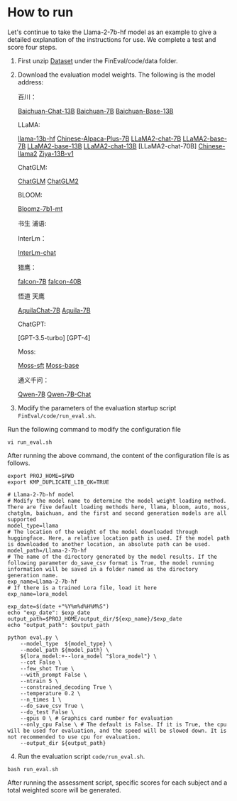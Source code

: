 # How to run

Let's continue to take the Llama-2-7b-hf model as an example to give a detailed explanation of the instructions for use. We complete a test and score four steps.

1. First unzip [Dataset](https://huggingface.co/datasets/SUFE-AIFLM-Lab/FinEval) under the FinEval/code/data folder.

2. Download the evaluation model weights. The following is the model address:

    百川：
    
    [Baichuan-Chat-13B](https://huggingface.co/baichuan-inc/Baichuan-13B-Chat)
    [Baichuan-7B](https://huggingface.co/baichuan-inc/Baichuan-7B)
    [Baichuan-Base-13B](https://huggingface.co/baichuan-inc/Baichuan-13B-Base)
    
    LLaMA:
    
    [llama-13b-hf](https://huggingface.co/yahma/llama-13b-hf)
    [Chinese-Alpaca-Plus-7B](https://github.com/ymcui/Chinese-LLaMA-Alpaca)
    [LLaMA2-chat-7B](https://huggingface.co/meta-llama/Llama-2-7b-chat-hf)
    [LLaMA2-base-7B](https://huggingface.co/meta-llama/Llama-2-7b-hf)
    [LLaMA2-base-13B](https://huggingface.co/meta-llama/Llama-2-13b-hf)
    [LLaMA2-chat-13B](https://huggingface.co/meta-llama/Llama-2-13b-chat-hf)
    [LLaMA2-chat-70B]
    [Chinese-llama2](https://huggingface.co/LinkSoul/Chinese-Llama-2-7b)
    [Ziya-13B-v1](https://huggingface.co/IDEA-CCNL/Ziya-LLaMA-13B-v1)
    
    ChatGLM:
    
    [ChatGLM](https://huggingface.co/THUDM/chatglm-6b)
    [ChatGLM2](https://huggingface.co/THUDM/chatglm2-6b)
    
    BLOOM:
    
    [Bloomz-7b1-mt](https://huggingface.co/bigscience/bloomz-7b1-mt)
    
    书生 浦语:
    
    InterLm：
    
    [InterLm-chat](https://huggingface.co/internlm/internlm-chat-7b)
    
    猎鹰：
    
    [falcon-7B](https://huggingface.co/tiiuae/falcon-7b)
    [falcon-40B](https://huggingface.co/tiiuae/falcon-40b)
    
    悟道 天鹰
    
    [AquilaChat-7B](https://huggingface.co/BAAI/AquilaChat-7B)
    [Aquila-7B](https://huggingface.co/BAAI/Aquila-7B)
    
    ChatGPT:
    
    [GPT-3.5-turbo]
    [GPT-4]
    
    Moss:
    
    [Moss-sft](https://huggingface.co/fnlp/moss-moon-003-sft)
    [Moss-base](https://huggingface.co/fnlp/moss-moon-003-base)
    
    通义千问：
    
    [Qwen-7B](https://huggingface.co/Qwen/Qwen-7B)
    [Qwen-7B-Chat](https://huggingface.co/Qwen/Qwen-7B-Chat)

3. Modify the parameters of the evaluation startup script `FinEval/code/run_eval.sh`.

  Run the following command to modify the configuration file
```text
vi run_eval.sh
```

  After running the above command, the content of the configuration file is as follows.
```text
export PROJ_HOME=$PWD
export KMP_DUPLICATE_LIB_OK=TRUE

# Llama-2-7b-hf model
# Modify the model name to determine the model weight loading method. There are five default loading methods here, llama, bloom, auto, moss, chatglm, baichuan, and the first and second generation models are all supported
model_type=llama
# The location of the weight of the model downloaded through huggingface. Here, a relative location path is used. If the model path is downloaded to another location, an absolute path can be used.
model_path=/Llama-2-7b-hf
# The name of the directory generated by the model results. If the following parameter do_save_csv format is True, the model running information will be saved in a folder named as the directory generation name.
exp_name=Llama-2-7b-hf
# If there is a trained Lora file, load it here
exp_name=lora_model

exp_date=$(date +"%Y%m%d%H%M%S")
echo "exp_date": $exp_date
output_path=$PROJ_HOME/output_dir/${exp_name}/$exp_date
echo "output_path": $output_path

python eval.py \
    --model_type  ${model_type} \
    --model_path ${model_path} \
    ${lora_model:+--lora_model "$lora_model"} \
    --cot False \
    --few_shot True \
    --with_prompt False \
    --ntrain 5 \
    --constrained_decoding True \
    --temperature 0.2 \
    --n_times 1 \
    --do_save_csv True \
    --do_test False \
    --gpus 0 \ # Graphics card number for evaluation
    --only_cpu False \ # The default is False. If it is True, the cpu will be used for evaluation, and the speed will be slowed down. It is not recommended to use cpu for evaluation.
    --output_dir ${output_path}
```

  

4. Run the evaluation script `code/run_eval.sh`.
```text
bash run_eval.sh
```

  After running the assessment script, specific scores for each subject and a total weighted score will be generated.
